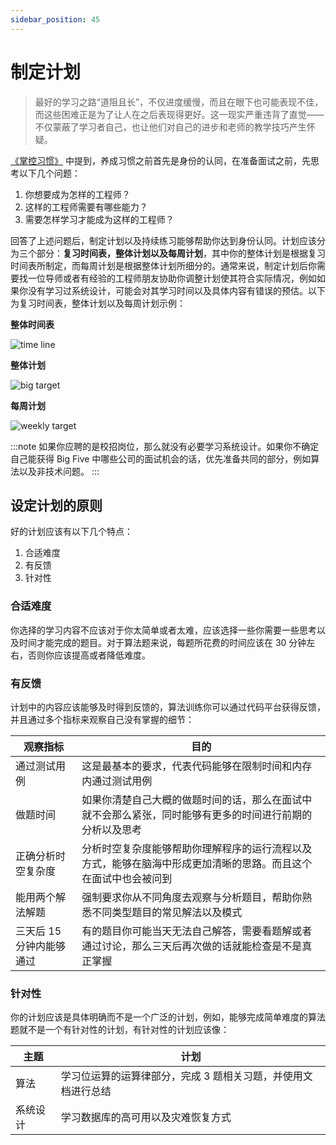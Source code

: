 ```yaml
---
sidebar_position: 45
---
```



# 制定计划

> 最好的学习之路“道阻且长”，不仅进度缓慢，而且在眼下也可能表现不佳，而这些困难正是为了让人在之后表现得更好。这一现实严重违背了直觉——不仅蒙蔽了学习者自己，也让他们对自己的进步和老师的教学技巧产生怀疑。

[《掌控习惯》](https://book.douban.com/subject/34326931/) 中提到，养成习惯之前首先是身份的认同，在准备面试之前，先思考以下几个问题：

1. 你想要成为怎样的工程师？
2. 这样的工程师需要有哪些能力？
3. 需要怎样学习才能成为这样的工程师？

回答了上述问题后，制定计划以及持续练习能够帮助你达到身份认同。计划应该分为三个部分：**复习时间表，整体计划以及每周计划**，其中你的整体计划是根据复习时间表所制定，而每周计划是根据整体计划所细分的。通常来说，制定计划后你需要找一位导师或者有经验的工程师朋友协助你调整计划使其符合实际情况，例如如果你没有学习过系统设计，可能会对其学习时间以及具体内容有错误的预估。以下为复习时间表，整体计划以及每周计划示例：


**整体时间表**

![time line](/img/analyze/time-line.jpg)

**整体计划**

![big target](/img/analyze/big-target.jpg)

**每周计划**

![weekly target](/img/analyze/weekly-target.jpg)


:::note
如果你应聘的是校招岗位，那么就没有必要学习系统设计。如果你不确定自己能获得 Big Five 中哪些公司的面试机会的话，优先准备共同的部分，例如算法以及非技术问题。
:::

## 设定计划的原则

好的计划应该有以下几个特点：

1. 合适难度
2. 有反馈
3. 针对性

### 合适难度
你选择的学习内容不应该对于你太简单或者太难，应该选择一些你需要一些思考以及时间才能完成的题目。对于算法题来说，每题所花费的时间应该在 30 分钟左右，否则你应该提高或者降低难度。

### 有反馈
计划中的内容应该能够及时得到反馈的，算法训练你可以通过代码平台获得反馈，并且通过多个指标来观察自己没有掌握的细节：

| 观察指标          | 目的                |
| -----------       | -------                        |
| 通过测试用例      | 这是最基本的要求，代表代码能够在限制时间和内存内通过测试用例|
| 做题时间          | 如果你清楚自己大概的做题时间的话，那么在面试中就不会那么紧张，同时能够有更多的时间进行前期的分析以及思考    |
| 正确分析时空复杂度| 分析时空复杂度能够帮助你理解程序的运行流程以及方式，能够在脑海中形成更加清晰的思路。而且这个在面试中也会被问到    |
| 能用两个解法解题| 强制要求你从不同角度去观察与分析题目，帮助你熟悉不同类型题目的常见解法以及模式    |
| 三天后 15 分钟内能够通过| 有的题目你可能当天无法自己解答，需要看题解或者通过讨论，那么三天后再次做的话就能检查是不是真正掌握    |

### 针对性
你的计划应该是具体明确而不是一个广泛的计划，例如，能够完成简单难度的算法题就不是一个有针对性的计划，有针对性的计划应该像：

| 主题        | 计划 | 
| ----------- | -------  |
| 算法        | 学习位运算的运算律部分，完成 3 题相关习题，并使用文档进行总结 |
| 系统设计    | 学习数据库的高可用以及灾难恢复方式 |
